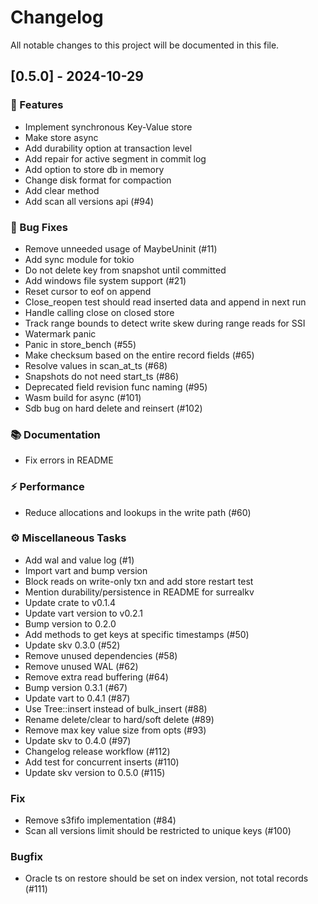 # Changelog

All notable changes to this project will be documented in this file.

## [0.5.0] - 2024-10-29

### 🚀 Features

- Implement synchronous Key-Value store
- Make store async
- Add durability option at transaction level
- Add repair for active segment in commit log
- Add option to store db in memory
- Change disk format for compaction
- Add clear method
- Add scan all versions api (#94)

### 🐛 Bug Fixes

- Remove unneeded usage of MaybeUninit (#11)
- Add sync module for tokio
- Do not delete key from snapshot until committed
- Add windows file system support (#21)
- Reset cursor to eof on append
- Close_reopen test should read inserted data and append in next run
- Handle calling close on closed store
- Track range bounds to detect write skew during range reads for SSI
- Watermark panic
- Panic in store_bench (#55)
- Make checksum based on the entire record fields (#65)
- Resolve values in scan_at_ts (#68)
- Snapshots do not need start_ts (#86)
- Deprecated field revision func naming (#95)
- Wasm build for async (#101)
- Sdb bug on hard delete and reinsert (#102)

### 📚 Documentation

- Fix errors in README

### ⚡ Performance

- Reduce allocations and lookups in the write path (#60)

### ⚙️ Miscellaneous Tasks

- Add wal and value log (#1)
- Import vart and bump version
- Block reads on write-only txn and add store restart test
- Mention durability/persistence in README for surrealkv
- Update crate to v0.1.4
- Update vart version to v0.2.1
- Bump version to 0.2.0
- Add methods to get keys at specific timestamps (#50)
- Update skv 0.3.0 (#52)
- Remove unused dependencies (#58)
- Remove unused WAL (#62)
- Remove extra read buffering (#64)
- Bump version 0.3.1 (#67)
- Update vart to 0.4.1 (#87)
- Use Tree::insert instead of bulk_insert (#88)
- Rename delete/clear to hard/soft delete (#89)
- Remove max key value size from opts (#93)
- Update skv to 0.4.0 (#97)
- Changelog release workflow (#112)
- Add test for concurrent inserts (#110)
- Update skv version to 0.5.0 (#115)

### Fix

- Remove s3fifo implementation (#84)
- Scan all versions limit should be restricted to unique keys (#100)

### Bugfix

- Oracle ts on restore should be set on index version, not total records (#111)

<!-- generated by git-cliff -->
